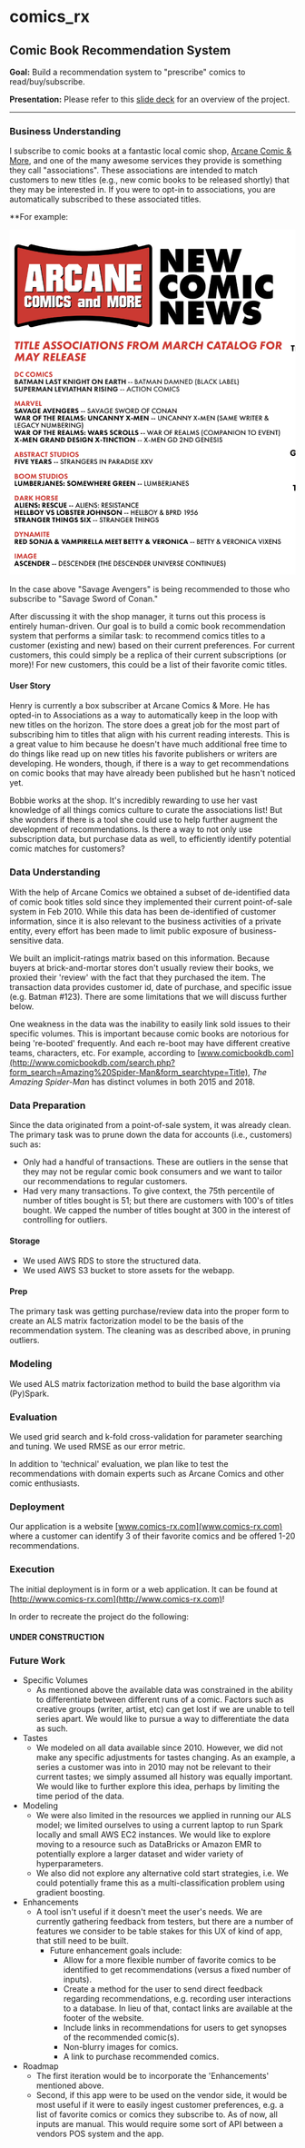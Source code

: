 # comics_rx

## Comic Book Recommendation System

**Goal:** Build a recommendation system to "prescribe" comics to read/buy/subscribe.

**Presentation:** Please refer to this [slide deck](https://docs.google.com/presentation/d/1I1N9p6XaRbnZW_KZ2iPV5GLO24fWA4dYbxSA9FdtPzA/edit#slide=id.g4dfce81f19_0_45) for an overview of the project.

---
### Business Understanding
I subscribe to comic books at a fantastic local comic shop, [Arcane Comic & More](https://www.arcanecomicbooks.com/), and one of the many awesome services they provide is something they call "associations". These associations are intended to match customers to new titles (e.g., new comic books to be released shortly) that they may be interested in. If you were to opt-in to associations, you are automatically subscribed to these associated titles.

**For example: 

<img src="./comrx/dev/assets/assoc_example.png" width=600>

In the case above "Savage Avengers" is being recommended to those who subscribe to "Savage Sword of Conan."

After discussing it with the shop manager, it turns out this process is entirely human-driven. Our goal is to build a comic book recommendation system that performs a similar task: to recommend comics titles to a customer (existing and new) based on their current preferences. For current customers, this could simply be a replica of their current subscriptions (or more)! For new customers, this could be a list of their favorite comic titles.

#### User Story
Henry is currently a box subscriber at Arcane Comics & More. He has opted-in to Associations as a way to automatically keep in the loop with new titles on the horizon. The store does a great job for the most part of subscribing him to titles that align with his current reading interests. This is a great value to him because he doesn't have much additional free time to do things like read up on new titles his favorite publishers or writers are developing. He wonders, though, if there is a way to get recommendations on comic books that may have already been published but he hasn't noticed yet.

Bobbie works at the shop. It's incredibly rewarding to use her vast knowledge of all things comics culture to curate the associations list! But she wonders if there is a tool she could use to help further augment the development of recommendations. Is there a way to not only use subscription data, but purchase data as well, to efficiently identify potential comic matches for customers?   

### Data Understanding
With the help of Arcane Comics we obtained a subset of de-identified data of comic book titles sold since they implemented their current point-of-sale system in Feb 2010. While this data has been de-identified of customer information, since it is also relevant to the business activities of a private entity, every effort has been made to limit public exposure of business-sensitive data.

We built an implicit-ratings matrix based on this information. Because buyers at brick-and-mortar stores don't usually review their books, we proxied their 'review' with the fact that they purchased the item. The transaction data provides customer id, date of purchase, and specific issue (e.g. Batman #123). There are some limitations that we will discuss further below.

One weakness in the data was the inability to easily link sold issues to their specific volumes. This is important because comic books are notorious for being 're-booted' frequently. And each re-boot may have different creative teams, characters, etc. For example, according to [www.comicbookdb.com](http://www.comicbookdb.com/search.php?form_search=Amazing%20Spider-Man&form_searchtype=Title), _The Amazing Spider-Man_ has distinct volumes in both 2015 and 2018.  

### Data Preparation
Since the data originated from a point-of-sale system, it was already clean. The primary task was to prune down the data for accounts (i.e., customers) such as:
- Only had a handful of transactions. These are outliers in the sense that they may not be regular comic book consumers and we want to tailor our recommendations to regular customers.
- Had very many transactions. To give context, the 75th percentile of number of titles bought is 51; but there are customers with 100's of titles bought. We capped the number of titles bought at 300 in the interest of controlling for outliers.

#### Storage
- We used AWS RDS to store the structured data. 
- We used AWS S3 bucket to store assets for the webapp.

#### Prep
The primary task was getting purchase/review data into the proper form to create an ALS matrix factorization model to be the basis of the recommendation system. The cleaning was as described above, in pruning outliers.

### Modeling
We used ALS matrix factorization method to build the base algorithm via (Py)Spark.

### Evaluation
We used grid search and k-fold cross-validation for parameter searching and tuning. We used RMSE as our error metric.

In addition to 'technical' evaluation, we plan like to test the recommendations with domain experts such as Arcane Comics and other comic enthusiasts.

### Deployment
Our application is a website [www.comics-rx.com](www.comics-rx.com) where a customer can identify 3 of their favorite comics and be offered 1-20 recommendations.

### Execution
The initial deployment is in form or a web application. It can be found at [http://www.comics-rx.com](http://www.comics-rx.com)!

In order to recreate the project do the following:
#### UNDER CONSTRUCTION

### Future Work

- Specific Volumes  
    - As mentioned above the available data was constrained in the ability to differentiate between different runs of a comic. Factors such as creative groups (writer, artist, etc) can get lost if we are unable to tell series apart. We would like to pursue a way to differentiate the data as such.
- Tastes  
    - We modeled on all data available since 2010. However, we did not make any specific adjustments for tastes changing. As an example, a series a customer was into in 2010 may not be relevant to their current tastes; we simply assumed all history was equally important. We would like to further explore this idea, perhaps by limiting the time period of the data.
- Modeling  
    - We were also limited in the resources we applied in running our ALS model; we limited ourselves to using a current laptop to run Spark locally and small AWS EC2 instances. We would like to explore moving to a resource such as DataBricks or Amazon EMR to potentially explore a larger dataset and wider variety of hyperparameters.
    - We also did not explore any alternative cold start strategies, i.e. We could potentially frame this as a multi-classification problem using gradient boosting.
- Enhancements  
    - A tool isn't useful if it doesn't meet the user's needs. We are currently gathering feedback from testers, but there are a number of features we consider to be table stakes for this UX of kind of app, that still need to be built.
        - Future enhancement goals include:
            - Allow for a more flexible number of favorite comics to be identified to get recommendations (versus a fixed number of inputs).
            - Create a method for the user to send direct feedback regarding recommendations, e.g. recording user interactions to a database. In lieu of that, contact links are available at the footer of the website.
            - Include links in recommendations for users to get synopses of the recommended comic(s).
            - Non-blurry images for comics.
            - A link to purchase recommended comics.
- Roadmap
    - The first iteration would be to incorporate the 'Enhancements' mentioned above.
    - Second, if this app were to be used on the vendor side, it would be most useful if it were to easily ingest customer preferences, e.g. a list of favorite comics or comics they subscribe to. As of now, all inputs are manual. This would require some sort of API between a vendors POS system and the app.

